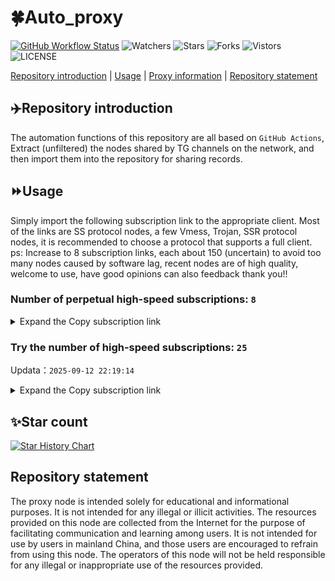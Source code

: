 # 🍀Auto_proxy
[![GitHub Workflow Status](https://img.shields.io/github/actions/workflow/status/PangTouY00/Auto_proxy/main.yml?branch=main)](https://github.com/PangTouY00/Auto_proxy/actions/workflows/main.yml?branch=main) 
![Watchers](https://img.shields.io/github/watchers/w1770946466/Auto_proxy) ![Stars](https://img.shields.io/github/stars/PangTouY00/Auto_proxy) ![Forks](https://img.shields.io/github/forks/w1770946466/Auto_proxy) ![Vistors](https://visitor-badge.laobi.icu/badge?page_id=PangTouY00.Auto_proxy) ![LICENSE](https://img.shields.io/badge/license-CC%20BY--SA%204.0-green.svg)

[Repository introduction](https://github.com/PangTouY00/Auto_proxy#Repositoryintroduction) | [Usage](https://github.com/PangTouY00/Auto_proxy#Usage) | [Proxy information](https://github.com/PangTouY00/Auto_proxy#Proxyinformation) | [Repository statement](https://github.com/PangTouY00/Auto_proxy#Repositorystatement)

## ✈️Repository introduction
The automation functions of this repository are all based on `GitHub Actions`,
Extract (unfiltered) the nodes shared by TG channels on the network, and then import them into the repository for sharing records.

## ⏩Usage
Simply import the following subscription link to the appropriate client. Most of the links are SS protocol nodes, a few Vmess, Trojan, SSR protocol nodes, it is recommended to choose a protocol that supports a full client.
ps: Increase to 8 subscription links, each about 150 (uncertain) to avoid too many nodes caused by software lag, recent nodes are of high quality, welcome to use, have good opinions can also feedback thank you!!

### Number of perpetual high-speed subscriptions: `8`

<details>
  <summary>Expand the Copy subscription link</summary>

  
- [Multiprotocol Base64 encoding](https://raw.githubusercontent.com/PangTouY00/Auto_proxy/main/Long_term_subscription1)
`https://raw.githubusercontent.com/PangTouY00/Auto_proxy/main/Long_term_subscription_num`
`Total number of merge nodes: 490`

- [Multiprotocol Base64 encoding](https://raw.githubusercontent.com/PangTouY00/Auto_proxy/main/Long_term_subscription1)
`https://raw.githubusercontent.com/PangTouY00/Auto_proxy/main/Long_term_subscription1`
`Total number of merge nodes: 62`

- [Multiprotocol Base64 encoding](https://raw.githubusercontent.com/PangTouY00/Auto_proxy/main/Long_term_subscription2)
`https://raw.githubusercontent.com/PangTouY00/Auto_proxy/main/Long_term_subscription2`
`Total number of merge nodes: 62`

- [Multiprotocol Base64 encoding](https://raw.githubusercontent.com/PangTouY00/Auto_proxy/main/Long_term_subscription3)
`https://raw.githubusercontent.com/PangTouY00/Auto_proxy/main/Long_term_subscription3`
`Total number of merge nodes: 62`

- [Multiprotocol Base64 encoding](https://raw.githubusercontent.com/PangTouY00/Auto_proxy/main/Long_term_subscription4)
`https://raw.githubusercontent.com/PangTouY00/Auto_proxy/main/Long_term_subscription4`
`Total number of merge nodes: 62`

- [Multiprotocol Base64 encoding](https://raw.githubusercontent.comPangTouY00/Auto_proxy/main/Long_term_subscription5)
`https://raw.githubusercontent.com/PangTouY00/Auto_proxy/main/Long_term_subscription5`
`Total number of merge nodes: 62`

- [Multiprotocol Base64 encoding](https://raw.githubusercontent.com/PangTouY00/Auto_proxy/main/Long_term_subscription6)
`https://raw.githubusercontent.com/PangTouY00/Auto_proxy/main/Long_term_subscription6`
`Total number of merge nodes: 62`

- [Multiprotocol Base64 encoding](https://raw.githubusercontent.com/PangTouY00/Auto_proxy/main/Long_term_subscription7)
`https://raw.githubusercontent.com/PangTouY00/Auto_proxy/main/Long_term_subscription7`
`Total number of merge nodes: 62`

- [Multiprotocol Base64 encoding](https://raw.githubusercontent.com/PangTouY00/Auto_proxy/main/Long_term_subscription8)
`https://raw.githubusercontent.com/PangTouY00/Auto_proxy/main/Long_term_subscription8`
`Total number of merge nodes: 56`

- [Clash subscription](https://raw.githubusercontent.com/PangTouY00/Auto_proxy/main/Long_term_subscription2.yaml)
`https://raw.githubusercontent.com/PangTouY00/Auto_proxy/main/Long_term_subscription1.yaml`


- [Clash subscription](https://raw.githubusercontent.com/PangTouY00/Auto_proxy/main/Long_term_subscription2.yaml)
`https://raw.githubusercontent.com/PangTouY00/Auto_proxy/main/Long_term_subscription2.yaml`


- [Clash subscription](https://raw.githubusercontent.com/PangTouY00/Auto_proxy/main/Long_term_subscription3.yaml)
`https://raw.githubusercontent.com/PangTouY00/Auto_proxy/main/Long_term_subscription3.yaml`
  
</details>

### Try the number of high-speed subscriptions: `25`
Updata：`2025-09-12 22:19:14`


<details>
  <summary>Expand the Copy subscription link</summary>  









































































































































































































































































































































































































































































































































































































































































































































































































































































































































































































































































































































































































































































































































































































































































































































































































































































































































































































































































































































































































































































































































































































































































































































































































































































































































































































































































































































































































































































































































































































































































































































































































































































































































































































































































































































































































































































































































































































































































































































































































































































































































































































































































































































































































































































































































































































































































































































































































































































































































































































































































































































































































































































































































































































































































































































































































































































































































































































































































































































































































































































































































































































































































































































































































































































































































































































































































































































































































































































































































































































































































































































































































































































































































































































































































































































































































































































































































































































































































































































































































































































































































































































































































































































































































































































































































































































































































































































































































































































































































































































































































































































































































































































































































































































































































































































































































































































































































































































































































































































































































































































































































































































































































































































































































































































































































































































































































































































































































































































































































































































































































































































































































































































































































































































































































































































































































































































































































































































































































































































































































































































































































































































































































































































































































































































































































































































































































































































































































































































































































































































































































































































































































































































































































































































































































































































































































































































































































































































































































































































































































































































































































































































































































































































































































































































































































































































































































































































































































































































































































































































































































































































































































































































































































































































































































































































































































































































































































































































































































































































































































































































































































































































































































































































































































































































































































































































































































































































































































































































































































































































































































































































































































































































































































































































































































































































































































































































































































































































































































































































































































































































































































































































































































































































































































































































































































































































































































































































































































































































































































































































































































































































































































































































































































































































































































































































































































































































































































































































































































































































































































































































































































































































































































































































































































































































































































































































































































































































































































































































































































































































































































































































































































































































































































































































































































































































































































































































































































































































































































































































































































































































































































































































































































































































































































































































































































































































































































































































































































































































































































































































































































































































































































































































































































































































































































































































































































































































































































































>Trial subscription：
`https://dash.tuzivip02.top/api/v1/client/subscribe?token=ec625c3f8374c6043faacecfac49bac0`




>Trial subscription：
`https://xiaohuolongjc.top/api/v1/client/subscribe?token=942fedcd0b8b1a09d018f6975cb44474`




>Trial subscription：
`https://guanwang.1010520.click/api/v1/client/subscribe?token=275300fd623b4138ebd7d654d580141f`




>Trial subscription：
`https://sy-4dskhb.fj520.click/api/v1/client/subscribe?token=e1d313eb74a831d5761720708735bc32`




>Trial subscription：
`https://ldld.whtjdasha.com/api/v1/client/subscribe?token=39533851f136bb03f4d7db2fc5556988`




>Trial subscription：
`https://go.yueyun.de/api/v1/client/subscribe?token=2ca9aa4b15717f4ebba0183e2bc55d7f`




>Trial subscription：
`https://www.huojian2.xyz/api/v1/client/subscribe?token=1e8ae3cac9dc4a1592e8d71d17baec67`




>Trial subscription：
`https://ld88.nxxbbf.com/api/v1/client/subscribe?token=541e63931752fecbc10945f1633f41aa`




>Trial subscription：
`https://gw-zubknq2tly.1010520.click/api/v1/client/subscribe?token=466b698c81e523e3bb1da60403d136e8`




>Trial subscription：
`https://dash.tuzivip01.top/api/v1/client/subscribe?token=23ae151d36629d783f241b754eaeeadc`




>Trial subscription：
`https://gw-wzpalhftjc.1010520.click/api/v1/client/subscribe?token=ce0ef15fd4bb924fecc81acb63de3e77`




>Trial subscription：
`https://qingyun.zybs.eu.org/api/v1/client/subscribe?token=c14809f178d224a3e44978cf522d346e`




>Trial subscription：
`https://dashuai.us/api/v1/client/subscribe?token=a2c35b00599dfc1ccba1a304ccd1e479`




>Trial subscription：
`https://dash.tuzivip03.top/api/v1/client/subscribe?token=12f8f66bb88ab2eaa3960b9f004d1ad5`




>Trial subscription：
`https://gw-8gdesscrja.1010520.click/api/v1/client/subscribe?token=f7e8b720a9319974426233beba7ca9c5`




>Trial subscription：
`https://v2b.zyrhk.top/api/v1/client/subscribe?token=8776e7ce1953c5c4f469613cc77eb6a8`




>Trial subscription：
`https://kingfisher.top/api/v1/client/subscribe?token=1c6f08c95f884aa7ae2ebe329fb2cfbb`




>Trial subscription：
`https://nekocloud.xx.kg/api/v1/client/subscribe?token=155c2e1b12d8579d13e75258b1b23bc9`




>Trial subscription：
`https://gw-tokwyrfy9u.1010520.click/api/v1/client/subscribe?token=199b7c9ab362060c0d113dd727f644cd`




>Trial subscription：
`https://dl.vfkum.website/api/v1/client/subscribe?token=d64e2b734ff6abc86de8fcf36f699686`




>Trial subscription：
`https://cfvpn.com/api/v1/client/subscribe?token=4157f7432415271db5ced217488293d4`




>Trial subscription：
`https://yywhale.com/api/v1/client/subscribe?token=b5103b9da95d2016f023cf3ce71129e9`




>Trial subscription：
`https://www.eeevpn.com/api/v1/client/subscribe?token=0dc2905f3c9747579d068440594cf22f`




>Trial subscription：
`https://nekocloud.qzz.io/api/v1/client/subscribe?token=6937755f59cf716b1b9abcfdd19294e9`




>Trial subscription：
`https://kuailefeng.xyz/api/v1/client/subscribe?token=4d68d9495d3cd99304661a1a55ac85b9`



</details>

## ✨Star count
[![Star History Chart](https://api.star-history.com/svg?repos=PangTouY00/Auto_proxy&type=Date)](https://star-history.com/#w1770946466/Auto_proxy&Date)



## Repository statement
The proxy node is intended solely for educational and informational purposes. It is not intended for any illegal or illicit activities. The resources provided on this node are collected from the Internet for the purpose of facilitating communication and learning among users. It is not intended for use by users in mainland China, and those users are encouraged to refrain from using this node. The operators of this node will not be held responsible for any illegal or inappropriate use of the resources provided.
